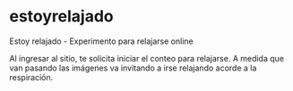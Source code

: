 # estoyrelajado
Estoy relajado - Experimento para relajarse online

Al ingresar al sitio, te solicita iniciar el conteo para relajarse. A medida que van pasando las imágenes va invitando a irse relajando acorde a la respiración.

